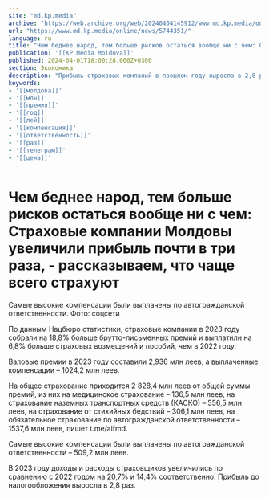 ```yaml
---
site: "md.kp.media"
archive: "https://web.archive.org/web/20240404145912/www.md.kp.media/online/news/5744351/"
url: "https://www.md.kp.media/online/news/5744351/"
language: ru
title: "Чем беднее народ, тем больше рисков остаться вообще ни с чем: Страховые компании Молдовы увеличили прибыль почти в три раза, - рассказываем, что чаще всего страхуют"
publication: '[[KP Media Moldova]]'
published: 2024-04-01T18:00:28.000Z+0300
section: Экономика
description: "Прибыль страховых компаний в прошлом году выросла в 2,8 раза"
keywords:
- '[[молдова]]'
- '[[млн]]'
- '[[премия]]'
- '[[год]]'
- '[[лей]]'
- '[[компенсация]]'
- '[[ответственность]]'
- '[[раз]]'
- '[[телеграм]]'
- '[[цена]]'
---
```


# Чем беднее народ, тем больше рисков остаться вообще ни с чем: Страховые компании Молдовы увеличили прибыль почти в три раза, - рассказываем, что чаще всего страхуют

Самые высокие компенсации были выплачены по автогражданской ответственности. Фото: соцсети

По данным Нацбюро статистики, страховые компании в 2023 году собрали на 18,8% больше брутто-письменных премий и выплатили на 6,8% больше страховых возмещений и пособий, чем в 2022 году.

Валовые премии в 2023 году составили 2,936 млн леев, а выплаченные компенсации – 1024,2 млн леев.

На общее страхование приходится 2 828,4 млн леев от общей суммы премий, из них на медицинское страхование – 136,5 млн леев, на страхование наземных транспортных средств (КАСКО) – 556,5 млн леев, на страхование от стихийных бедствий – 306,1 млн леев, на обязательное страхование по автогражданской ответственности – 1537,6 млн леев, пишет t.me/aifmd.

Самые высокие компенсации были выплачены по автогражданской ответственности – 509,2 млн леев.

В 2023 году доходы и расходы страховщиков увеличились по сравнению с 2022 годом на 20,7% и 14,4% соответственно. Прибыль до налогообложения выросла в 2,8 раз.